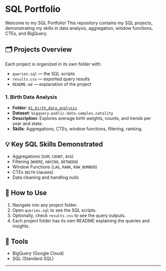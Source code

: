 # SQL Portfolio

Welcome to my SQL Portfolio! This repository contains my SQL projects, demonstrating my skills in data analysis, aggregation, window functions, CTEs, and BigQuery.

## 🗂 Projects Overview

Each project is organized in its own folder with:
- `queries.sql` — the SQL scripts
- `results.csv` — exported query results
- `README.md` — explanation of the project

### 1. Birth Data Analysis
- **Folder**: [`01_birth_data_analysis`](01_birth_data_analysis)
- **Dataset**: `bigquery-public-data.samples.natality`
- **Description**: Explores average birth weights, counts, and trends per year and state.  
- **Skills**: Aggregations, CTEs, window functions, filtering, ranking.

## 💡 Key SQL Skills Demonstrated
- Aggregations (`SUM`, `COUNT`, `AVG`)
- Filtering (`WHERE`, `HAVING`, `BETWEEN`)
- Window Functions (`LAG`, `RANK`, `ROW_NUMBER`)
- CTEs (`WITH` clauses)
- Data cleaning and handling nulls

## 📂 How to Use
1. Navigate into any project folder.  
2. Open `queries.sql` to see the SQL scripts.  
3. Optionally, check `results.csv` to see the query outputs.  
4. Each project folder has its own README explaining the queries and insights.

## 🔗 Tools
- BigQuery (Google Cloud)  
- SQL (Standard SQL)  

---

